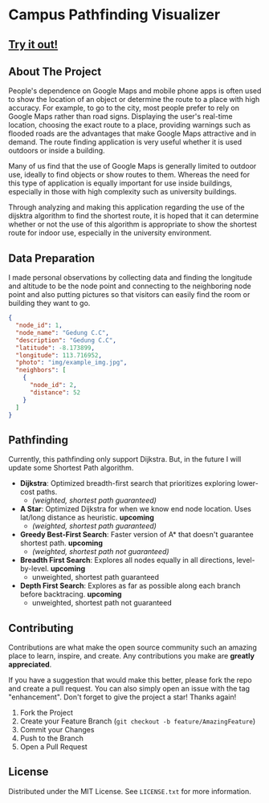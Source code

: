 <h1>Campus Pathfinding Visualizer</h1>

## [Try it out!](https://visualizer-campus.vercel.app)

## About The Project
People's dependence on Google Maps and mobile phone apps is often used to show the location of an object or determine the route to a place with high accuracy. For example, to go to the city, most people prefer to rely on Google Maps rather than road signs. Displaying the user's real-time location, choosing the exact route to a place, providing warnings such as flooded roads are the advantages that make Google Maps attractive and in demand. The route finding application is very useful whether it is used outdoors or inside a building.

Many of us find that the use of Google Maps is generally limited to outdoor use, ideally to find objects or show routes to them. Whereas the need for this type of application is equally important for use inside buildings, especially in those with high complexity such as university buildings.

Through analyzing and making this application regarding the use of the dijsktra algorithm to find the shortest route, it is hoped that it can determine whether or not the use of this algorithm is appropriate to show the shortest route for indoor use, especially in the university environment.

## Data Preparation
I made personal observations by collecting data and finding the longitude and altitude to be the node point and connecting to the neighboring node point and also putting pictures so that visitors can easily find the room or building they want to go.

```json
{
  "node_id": 1,
  "node_name": "Gedung C.C",
  "description": "Gedung C.C",
  "latitude": -8.173899,
  "longitude": 113.716952,
  "photo": "img/example_img.jpg",
  "neighbors": [
    {
      "node_id": 2,
      "distance": 52
    }
  ]
}
```

## Pathfinding
Currently, this pathfinding only support Dijkstra. But, in the future I will update some Shortest Path algorithm.
- **Dijkstra**: Optimized breadth-first search that prioritizes exploring lower-cost paths.
    - *(weighted, shortest path guaranteed)*
- **A Star**: Optimized Dijkstra for when we know end node location. Uses lat/long distance as heuristic. **upcoming**
    - *(weighted, shortest path guaranteed)* 
- **Greedy Best-First Search**: Faster version of A* that doesn't guarantee shortest path. **upcoming**
    - *(weighted, shortest path not guaranteed)*
- **Breadth First Search**: Explores all nodes equally in all directions, level-by-level. **upcoming**
    - unweighted, shortest path guaranteed
- **Depth First Search**: Explores as far as possible along each branch before backtracing. **upcoming**
    - unweighted, shortest path not guaranteed

## Contributing

Contributions are what make the open source community such an amazing place to learn, inspire, and create. Any contributions you make are **greatly appreciated**.

If you have a suggestion that would make this better, please fork the repo and create a pull request. You can also simply open an issue with the tag "enhancement".
Don't forget to give the project a star! Thanks again!

1. Fork the Project
2. Create your Feature Branch (`git checkout -b feature/AmazingFeature`)
3. Commit your Changes
4. Push to the Branch
5. Open a Pull Request

## License
Distributed under the MIT License. See `LICENSE.txt` for more information.